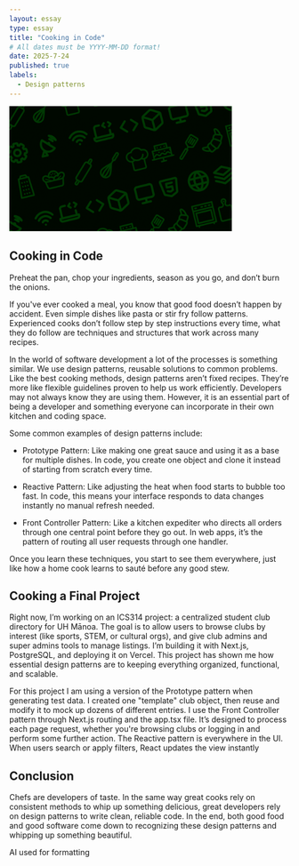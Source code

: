 ```yaml
---
layout: essay
type: essay
title: "Cooking in Code"
# All dates must be YYYY-MM-DD format!
date: 2025-7-24
published: true
labels:
  - Design patterns
---
```


<div class="text-center mt-5 mb-5">
  <img src="../img/essays/cookingcode.png" width="400px" class="img-fluid rounded" alt="Cooking image">
</div>



## Cooking in Code

Preheat the pan, chop your ingredients, season as you go, and don’t burn the onions.

If you've ever cooked a meal, you know that good food doesn’t happen by accident. Even simple dishes like pasta or stir fry follow patterns. Experienced cooks don’t follow step by step instructions every time, what they do follow are techniques and structures that work across many recipes.

In the world of software development a lot of the processes is something similar. We use design patterns, reusable solutions to common problems. Like the best cooking methods, design patterns aren’t fixed recipes. They’re more like flexible guidelines proven to help us work efficiently. Developers may not always know they are using them. However, it is an essential part of being a developer and something everyone can incorporate in their own kitchen and coding space.

Some common examples of design patterns include:

- Prototype Pattern: Like making one great sauce and using it as a base for multiple dishes. In code, you create one object and clone it instead of starting from scratch every time.

- Reactive Pattern: Like adjusting the heat when food starts to bubble too fast. In code, this means your interface responds to data changes instantly no manual refresh needed.

- Front Controller Pattern: Like a kitchen expediter who directs all orders through one central point before they go out. In web apps, it’s the pattern of routing all user requests through one handler.

Once you learn these techniques, you start to see them everywhere, just like how a home cook learns to sauté before any good stew.

## Cooking a Final Project 

Right now, I’m working on an ICS314 project: a centralized student club directory for UH Mānoa. The goal is to allow users to browse clubs by interest (like sports, STEM, or cultural orgs), and give club admins and super admins tools to manage listings. I’m building it with Next.js, PostgreSQL, and deploying it on Vercel. This project has shown me how essential design patterns are to keeping everything organized, functional, and scalable. 

For this project I am using a version of the Prototype pattern when generating test data. I created one "template" club object, then reuse and modify it to mock up dozens of different entries. I use the Front Controller pattern through Next.js routing and the app.tsx file. It’s designed to process each page request, whether you're browsing clubs or logging in and perform some further action. The Reactive pattern is everywhere in the UI. When users search or apply filters, React updates the view instantly


## Conclusion

Chefs are developers of taste. In the same way great cooks rely on consistent methods to whip up something delicious, great developers rely on design patterns to write clean, reliable code. In the end, both good food and good software come down to recognizing these design patterns and whipping up something beautiful. 

AI used for formatting
